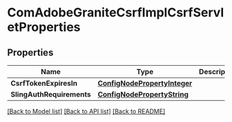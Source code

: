 # ComAdobeGraniteCsrfImplCsrfServletProperties

## Properties
Name | Type | Description | Notes
------------ | ------------- | ------------- | -------------
**CsrfTokenExpiresIn** | [**ConfigNodePropertyInteger**](configNodePropertyInteger.md) |  | [optional] 
**SlingAuthRequirements** | [**ConfigNodePropertyString**](configNodePropertyString.md) |  | [optional] 

[[Back to Model list]](../README.md#documentation-for-models) [[Back to API list]](../README.md#documentation-for-api-endpoints) [[Back to README]](../README.md)


